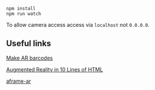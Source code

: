 ```
npm install
npm run watch
```

To allow camera access access via `localhost` not `0.0.0.0`.
## Useful links
[Make AR barcodes](http://www.artoolworks.com/support/applications/marker/)


[Augmented Reality in 10 Lines of HTML](https://medium.com/arjs/augmented-reality-in-10-lines-of-html-4e193ea9fdbf)

[aframe-ar](https://github.com/jeromeetienne/AR.js/tree/master/aframe)
